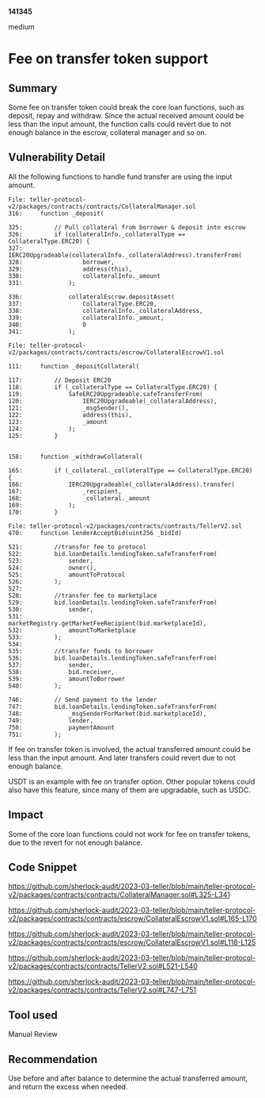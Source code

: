 __141345__

medium

# Fee on transfer token support

## Summary

Some fee on transfer token could break the core loan functions, such as deposit, repay and withdraw. Since the actual received amount could be less than the input amount, the function calls could revert due to not enough balance in the escrow, collateral manager and so on.

## Vulnerability Detail

All the following functions to handle fund transfer are using the input amount. 
```solidity
File: teller-protocol-v2/packages/contracts/contracts/CollateralManager.sol
316:     function _deposit(

325:         // Pull collateral from borrower & deposit into escrow
326:         if (collateralInfo._collateralType == CollateralType.ERC20) {
327:             IERC20Upgradeable(collateralInfo._collateralAddress).transferFrom(
328:                 borrower,
329:                 address(this),
330:                 collateralInfo._amount
331:             );

336:             collateralEscrow.depositAsset(
337:                 CollateralType.ERC20,
338:                 collateralInfo._collateralAddress,
339:                 collateralInfo._amount,
340:                 0
341:             );

File: teller-protocol-v2/packages/contracts/contracts/escrow/CollateralEscrowV1.sol

111:     function _depositCollateral(

117:         // Deposit ERC20
118:         if (_collateralType == CollateralType.ERC20) {
119:             SafeERC20Upgradeable.safeTransferFrom(
120:                 IERC20Upgradeable(_collateralAddress),
121:                 _msgSender(),
122:                 address(this),
123:                 _amount
124:             );
125:         }


158:     function _withdrawCollateral(

165:         if (_collateral._collateralType == CollateralType.ERC20) {
166:             IERC20Upgradeable(_collateralAddress).transfer(
167:                 _recipient,
168:                 _collateral._amount
169:             );
170:         }

File: teller-protocol-v2/packages/contracts/contracts/TellerV2.sol
470:     function lenderAcceptBid(uint256 _bidId)

521:         //transfer fee to protocol
522:         bid.loanDetails.lendingToken.safeTransferFrom(
523:             sender,
524:             owner(),
525:             amountToProtocol
526:         );
527: 
528:         //transfer fee to marketplace
529:         bid.loanDetails.lendingToken.safeTransferFrom(
530:             sender,
531:             marketRegistry.getMarketFeeRecipient(bid.marketplaceId),
532:             amountToMarketplace
533:         );
534: 
535:         //transfer funds to borrower
536:         bid.loanDetails.lendingToken.safeTransferFrom(
537:             sender,
538:             bid.receiver,
539:             amountToBorrower
540:         );

746:         // Send payment to the lender
747:         bid.loanDetails.lendingToken.safeTransferFrom(
748:             _msgSenderForMarket(bid.marketplaceId),
749:             lender,
750:             paymentAmount
751:         );
```

If fee on transfer token is involved, the actual transferred amount could be less than the input amount. And later transfers could revert due to not enough balance. 

USDT is an example with fee on transfer option. Other popular tokens could also have this feature, since many of them are upgradable, such as USDC.


## Impact

Some of the core loan functions could not work for fee on transfer tokens, due to the revert for not enough balance.

## Code Snippet

https://github.com/sherlock-audit/2023-03-teller/blob/main/teller-protocol-v2/packages/contracts/contracts/CollateralManager.sol#L325-L341

https://github.com/sherlock-audit/2023-03-teller/blob/main/teller-protocol-v2/packages/contracts/contracts/escrow/CollateralEscrowV1.sol#L165-L170

https://github.com/sherlock-audit/2023-03-teller/blob/main/teller-protocol-v2/packages/contracts/contracts/escrow/CollateralEscrowV1.sol#L118-L125

https://github.com/sherlock-audit/2023-03-teller/blob/main/teller-protocol-v2/packages/contracts/contracts/TellerV2.sol#L521-L540

https://github.com/sherlock-audit/2023-03-teller/blob/main/teller-protocol-v2/packages/contracts/contracts/TellerV2.sol#L747-L751


## Tool used

Manual Review

## Recommendation

Use before and after balance to determine the actual transferred amount, and return the excess when needed.

